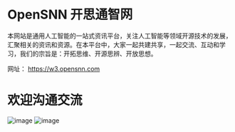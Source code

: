 # OpenSNN 开思通智网

本网站是通用人工智能的一站式资讯平台，关注人工智能等领域开源技术的发展，汇聚相关的资讯和资源。在本平台中，大家一起共建共享，一起交流、互动和学习，我们的宗旨是：开拓思维、开源思辨、开放思想。

网址： https://w3.opensnn.com

# 欢迎沟通交流

![image](https://w3.opensnn.com/api/s/file/view/img/4964971880517632)
![image](https://w3.opensnn.com/api/s/file/view/img/34425685477036032)
